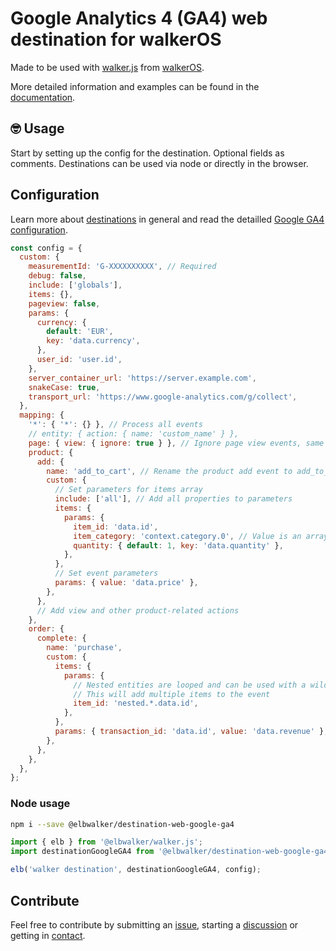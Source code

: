 # Google Analytics 4 (GA4) web destination for walkerOS

Made to be used with
[walker.js](https://www.npmjs.com/package/@elbwalker/walker.js) from
[walkerOS](https://github.com/elbwalker/walkerOS).

More detailed information and examples can be found in the
[documentation](https://www.elbwalker.com/docs/destinations/web/google-ga4).

## 🤓 Usage

Start by setting up the config for the destination. Optional fields as comments.
Destinations can be used via node or directly in the browser.

## Configuration

Learn more about [destinations](https://www.elbwalker.com/docs/destinations/) in
general and read the detailled
[Google GA4 configuration](https://www.elbwalker.com/docs/destinations/web/ga4#configuration).

```js
const config = {
  custom: {
    measurementId: 'G-XXXXXXXXXX', // Required
    debug: false,
    include: ['globals'],
    items: {},
    pageview: false,
    params: {
      currency: {
        default: 'EUR',
        key: 'data.currency',
      },
      user_id: 'user.id',
    },
    server_container_url: 'https://server.example.com',
    snakeCase: true,
    transport_url: 'https://www.google-analytics.com/g/collect',
  },
  mapping: {
    '*': { '*': {} }, // Process all events
    // entity: { action: { name: 'custom_name' } },
    page: { view: { ignore: true } }, // Ignore page view events, same as pageview: false
    product: {
      add: {
        name: 'add_to_cart', // Rename the product add event to add_to_cart
        custom: {
          // Set parameters for items array
          include: ['all'], // Add all properties to parameters
          items: {
            params: {
              item_id: 'data.id',
              item_category: 'context.category.0', // Value is an array
              quantity: { default: 1, key: 'data.quantity' },
            },
          },
          // Set event parameters
          params: { value: 'data.price' },
        },
      },
      // Add view and other product-related actions
    },
    order: {
      complete: {
        name: 'purchase',
        custom: {
          items: {
            params: {
              // Nested entities are looped and can be used with a wildcard
              // This will add multiple items to the event
              item_id: 'nested.*.data.id',
            },
          },
          params: { transaction_id: 'data.id', value: 'data.revenue' },
        },
      },
    },
  },
};
```

### Node usage

```sh
npm i --save @elbwalker/destination-web-google-ga4
```

```ts
import { elb } from '@elbwalker/walker.js';
import destinationGoogleGA4 from '@elbwalker/destination-web-google-ga4';

elb('walker destination', destinationGoogleGA4, config);
```

## Contribute

Feel free to contribute by submitting an
[issue](https://github.com/elbwalker/walkerOS/issues), starting a
[discussion](https://github.com/elbwalker/walkerOS/discussions) or getting in
[contact](https://calendly.com/elb-alexander/30min).
